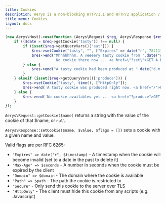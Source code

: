 ```yaml
---
title: Cookies
description: Aerys is a non-blocking HTTP/1.1 and HTTP/2 application / websocket / static file server.
title_menu: Cookies
layout: docs
---
```


```php
(new Aerys\Host)->use(function (Aerys\Request $req, Aerys\Response $res) {
    if (($date = $req->getCookie('tasty')) !== null) {
        if (isset($req->getQueryVars()['eat'])) {
            $res->setCookie("tasty", "", ["Expires" => date("r", 784111777)]); # somewhen in the past
            $res->end("Mhhhhhhhm. A veeeery tasty cookie from ".date("d.m.Y H:i:s", (int) $date)."!<br />
                       No cookie there now ... <a href=\"?set\">GET A NEW ONE!</a> or <a href=\"/\">Go back.</a>'");
        } else {
            $res->end("A tasty cookie had been produced at ".date("d.m.Y H:i:s", (int) $date));
        }
    } elseif (isset($req->getQueryVars()['produce'])) {
        $res->setCookie("tasty", time(), ["HttpOnly"]);
        $res->end('A tasty cookie was produced right now. <a href="/">Go back.</a>');
    } else {
        $res->end('No cookie availables yet ... <a href="?produce">GET ONE RIGHT NOW!</a>');
    }
});
```

`Aerys\Request::getCookie($name)` returns a string with the value of the cookie of that $name, or `null`.

`Aerys\Response::setCookie($name, $value, $flags = [])` sets a cookie with a given name and value.

Valid flags are per [RFC 6265](https://tools.ietf.org/html/rfc6265#section-5.2.1):

- `"Expires" => date("r", $timestamp)` - A timestamp when the cookie will become invalid (set to a date in the past to delete it)
- `"Max-Age" => $seconds` - A number in seconds when the cookie must be expired by the client
- `"Domain" => $domain` - The domain where the cookie is available
- `"Path" => $path` - The path the cookie is restricted to
- `"Secure"` - Only send this cookie to the server over TLS
- `"HttpOnly"` - The client must hide this cookie from any scripts (e.g. Javascript)
